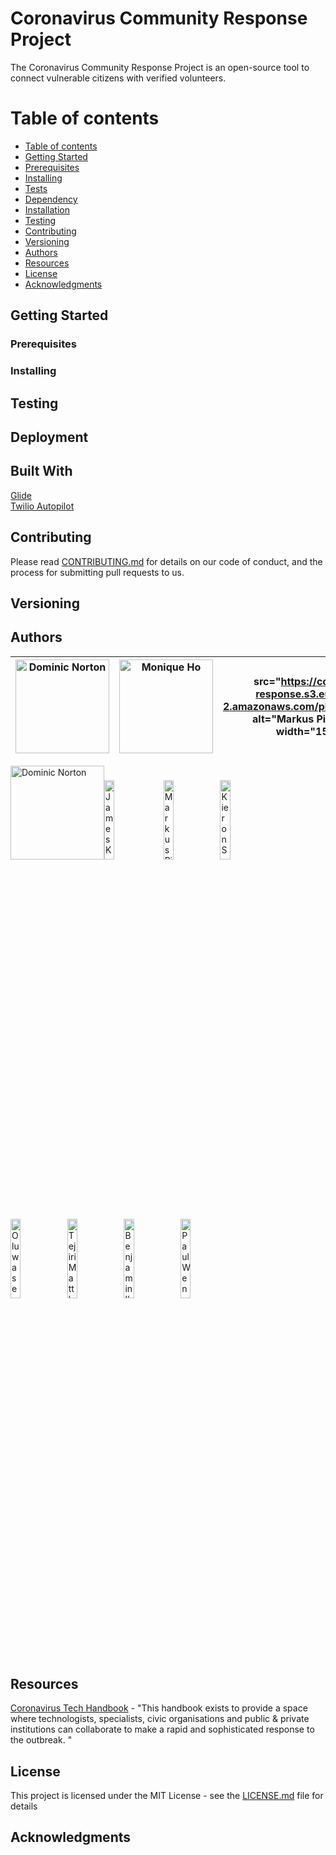 # Coronavirus Community Response Project

The Coronavirus Community Response Project is an open-source tool to connect vulnerable citizens with verified volunteers.

Table of contents
=================

<!--ts-->
   * [Table of contents](#table-of-contents)
   * [Getting Started](#getting-started)
   * [Prerequisites](#prerequisites)
   * [Installing](#installing)
   * [Tests](#tests)
   * [Dependency](#dependency)
   * [Installation](#installation)
   * [Testing](#testing)
   * [Contributing](#contributing)
   * [Versioning](#versioning)
   * [Authors](#authors)
   * [Resources](#resources)
   * [License](#license)
   * [Acknowledgments](#acknowledgments)
<!--te-->

## Getting Started

### Prerequisites

### Installing

## Testing

## Deployment

## Built With

[Glide](https://go.glideapps.com/)<br/>
[Twilio Autopilot](https://www.twilio.com/autopilot)

## Contributing

Please read [CONTRIBUTING.md](https://github.com/dominiconorton/coronavirus-community-response-project/blob/master/CONTRIBUTING.md) for details on our code of conduct, and the process for submitting pull requests to us.

## Versioning


## Authors



| <img src="https://covid-19-response.s3.eu-west-2.amazonaws.com/Dominic+Norton.jpg" alt="Dominic Norton" width="150"></img> | <img src="https://covid-19-response.s3.eu-west-2.amazonaws.com/Monique+Ho.jpg" alt="Monique Ho" width="150"></img>  | src="https://covid-19-response.s3.eu-west-2.amazonaws.com/placeholder.jpg" alt="Markus Pilkington" width="150"></img> | src="https://covid-19-response.s3.eu-west-2.amazonaws.com/placeholder.jpg" alt="James Kaguima" width="150"></img> |
|:---:|:---:| :---:|:---:|

<img src="https://covid-19-response.s3.eu-west-2.amazonaws.com/Dominic+Norton.jpg" alt="Dominic Norton" width="150"></img></img><img src="https://covid-19-response.s3.eu-west-2.amazonaws.com/placeholder.jpg" alt="James Kaguima" width="18%"></img> <img src="https://covid-19-response.s3.eu-west-2.amazonaws.com/placeholder.jpg" alt="Markus Pilkington" width="18%"></img><img src="https://covid-19-response.s3.eu-west-2.amazonaws.com/placeholder.jpg" alt="Kieron Scully" width="18%"></img><img src="https://covid-19-response.s3.eu-west-2.amazonaws.com/placeholder.jpg" alt="Oluwaseun Adebambo" width="18%"></img><img src="https://covid-19-response.s3.eu-west-2.amazonaws.com/placeholder.jpg" alt="Tejiri Matthew" width="18%"></img><img src="https://covid-19-response.s3.eu-west-2.amazonaws.com/placeholder.jpg" alt="Benjamin Ikeji" width="18%"></img><img src="https://covid-19-response.s3.eu-west-2.amazonaws.com/Paul+Wennekes.jpg" alt="Paul Wennekes" width="18%"></img>

## Resources

[Coronavirus Tech Handbook](https://coronavirustechhandbook.com) - "This handbook exists to provide a space where technologists, specialists, civic organisations and public & private institutions can collaborate to make a rapid and sophisticated response to the outbreak. "

## License

This project is licensed under the MIT License - see the [LICENSE.md](https://github.com/dominiconorton/coronavirus-community-response-project/blob/master/LICENSE) file for details

## Acknowledgments


